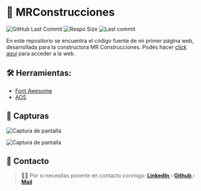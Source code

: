 # 🧱 MRConstrucciones

![GitHub Last Commit](https://img.shields.io/github/last-commit/FlorCollosso/MRConstrucciones) ![Respo Size](https://img.shields.io/github/repo-size/FlorCollosso/MRConstrucciones?color=orange) ![Last commit](https://img.shields.io/github/last-commit/FlorCollosso/MRConstrucciones)

En este repositorio se encuentra el código fuente de mi primer página web, desarrollada para la constructora MR Construcciones.
Podés hacer [click aquí](https://florcollosso.github.io/MRConstrucciones/) para acceder a la web. 

## 🛠 Herramientas:

- <a href="https://fontawesome.com/">Font Awesome</a>
- <a href="https://michalsnik.github.io/aos/">AOS</a>

## 📸 Capturas

![Captura de pantalla](https://github.com/FlorCollosso/Portfolio-FrontEnd/blob/main/src/assets/img/Home01.jpg?raw=true)

![Captura de pantalla](https://github.com/FlorCollosso/Portfolio-FrontEnd/blob/main/src/assets/img/Home02.jpg?raw=true)

## 📩 Contacto

>🙋‍♀️ Por si necesitas ponerte en contacto conmigo: **[LinkedIn ](https://www.linkedin.com/in/florencia-collosso/) - [Github ](https://github.com/FlorCollosso) - [Mail ](mailto:florcollosso@gmail.com?subject=Mensaje%20desde%20Github&body=Hola!%20Vi%20tu%20repositorio%20en%20Github.)**
